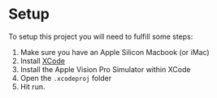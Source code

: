 # Setup
To setup this project you will need to fulfill some steps:
1. Make sure you have an Apple Silicon Macbook (or iMac)
2. Install [XCode](https://developer.apple.com/xcode/)
3. Install the Apple Vision Pro Simulator within XCode
4. Open the `.xcodeproj` folder
5. Hit run.
